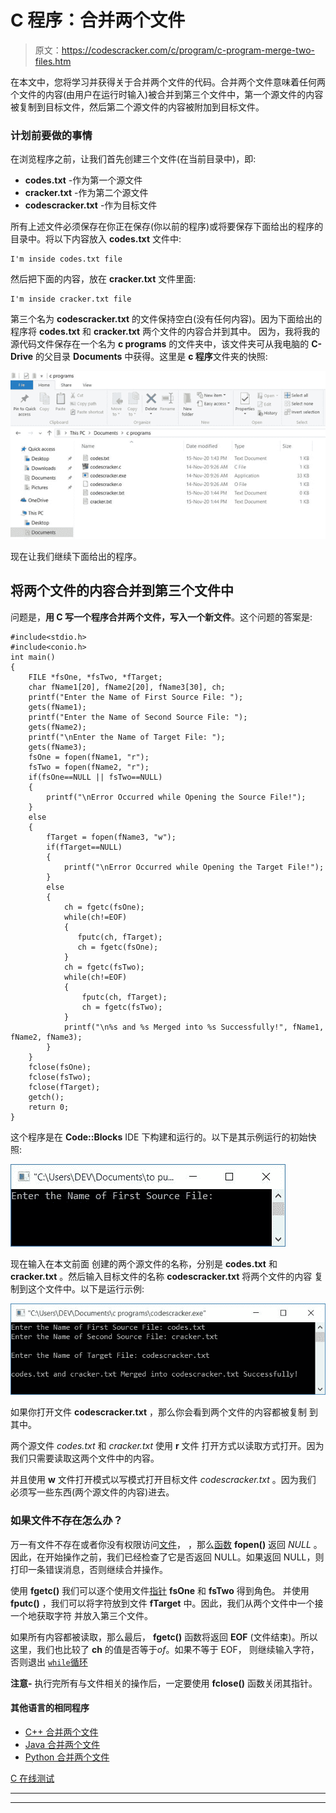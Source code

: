 # C 程序：合并两个文件

> 原文：<https://codescracker.com/c/program/c-program-merge-two-files.htm>

在本文中，您将学习并获得关于合并两个文件的代码。合并两个文件意味着任何两个文件的内容(由用户在运行时输入)被合并到第三个文件中，第一个源文件的内容被复制到目标文件，然后第二个源文件的内容被附加到目标文件。

### 计划前要做的事情

在浏览程序之前，让我们首先创建三个文件(在当前目录中)，即:

*   **codes.txt** -作为第一个源文件
*   **cracker.txt** -作为第二个源文件
*   **codescracker.txt** -作为目标文件

所有上述文件必须保存在你正在保存(你以前的程序)或将要保存下面给出的程序的目录中。将以下内容放入 **codes.txt** 文件中:

```
I'm inside codes.txt file
```

然后把下面的内容，放在 **cracker.txt** 文件里面:

```
I'm inside cracker.txt file
```

第三个名为 **codescracker.txt** 的文件保持空白(没有任何内容)。因为下面给出的 程序将 **codes.txt** 和 **cracker.txt** 两个文件的内容合并到其中。 因为，我将我的源代码文件保存在一个名为 **c programs** 的文件夹中，该文件夹可从我电脑的 **C-Drive** 的父目录 **Documents** 中获得。这里是 **c 程序**文件夹的快照:

![merge two files in c](img/af496409c2f62758fcbe108ea73c1a87.png)

现在让我们继续下面给出的程序。

## 将两个文件的内容合并到第三个文件中

问题是，**用 C 写一个程序合并两个文件，写入一个新文件**。这个问题的答案是:

```
#include<stdio.h>
#include<conio.h>
int main()
{
    FILE *fsOne, *fsTwo, *fTarget;
    char fName1[20], fName2[20], fName3[30], ch;
    printf("Enter the Name of First Source File: ");
    gets(fName1);
    printf("Enter the Name of Second Source File: ");
    gets(fName2);
    printf("\nEnter the Name of Target File: ");
    gets(fName3);
    fsOne = fopen(fName1, "r");
    fsTwo = fopen(fName2, "r");
    if(fsOne==NULL || fsTwo==NULL)
    {
        printf("\nError Occurred while Opening the Source File!");
    }
    else
    {
        fTarget = fopen(fName3, "w");
        if(fTarget==NULL)
        {
            printf("\nError Occurred while Opening the Target File!");
        }
        else
        {
            ch = fgetc(fsOne);
            while(ch!=EOF)
            {
               fputc(ch, fTarget);
               ch = fgetc(fsOne);
            }
            ch = fgetc(fsTwo);
            while(ch!=EOF)
            {
                fputc(ch, fTarget);
                ch = fgetc(fsTwo);
            }
            printf("\n%s and %s Merged into %s Successfully!", fName1, fName2, fName3);
        }
    }
    fclose(fsOne);
    fclose(fsTwo);
    fclose(fTarget);
    getch();
    return 0;
}
```

这个程序是在 **Code::Blocks** IDE 下构建和运行的。以下是其示例运行的初始快照:

![c program to merge two files](img/cca15ff0a81f1a78b3f505a1bbf51a68.png)

现在输入在本文前面 创建的两个源文件的名称，分别是 **codes.txt** 和 **cracker.txt** 。然后输入目标文件的名称 **codescracker.txt** 将两个文件的内容 复制到这个文件中。以下是运行示例:

![merge content of two file to third c](img/24166840e56aef366a429c1f831b30c0.png)

如果你打开文件 **codescracker.txt** ，那么你会看到两个文件的内容都被复制 到其中。

两个源文件 *codes.txt* 和 *cracker.txt* 使用 **r** 文件 打开方式以读取方式打开。因为我们只需要读取这两个文件中的内容。

并且使用 **w** 文件打开模式以写模式打开目标文件 *codescracker.txt* 。因为我们 必须写一些东西(两个源文件的内容)进去。

### 如果文件不存在怎么办？

万一有文件不存在或者你没有权限访问[文件](/c/c-file-io.htm)， ，那么[函数](/c/c-functions.htm) **fopen()** 返回 *NULL* 。因此，在开始操作之前，我们已经检查了它是否返回 NULL。如果返回 NULL，则打印一条错误消息，否则继续合并操作。

使用 **fgetc()** 我们可以逐个使用文件[指针](/c/c-pointers.htm) **fsOne** 和 **fsTwo** 得到角色。 并使用 **fputc()** ，我们可以将字符放到文件 **fTarget** 中。因此，我们从两个文件中一个接一个地获取字符 并放入第三个文件。

如果所有内容都被读取，那么最后， **fgetc()** 函数将返回 **EOF** (文件结束)。所以 这里，我们也比较了 **ch** 的值是否等于*of*。如果不等于 EOF， 则继续输入字符，否则退出 [`while`循环](/c/c-while-loop.htm)

**注意-** 执行完所有与文件相关的操作后，一定要使用 **fclose()** 函数关闭其指针。

#### 其他语言的相同程序

*   [C++ 合并两个文件](/cpp/program/cpp-program-merge-two-files.htm)
*   [Java 合并两个文件](/java/program/java-program-merge-two-files.htm)
*   [Python 合并两个文件](/python/program/python-program-merge-two-files.htm)

[C 在线测试](/exam/showtest.php?subid=2)

* * *

* * *